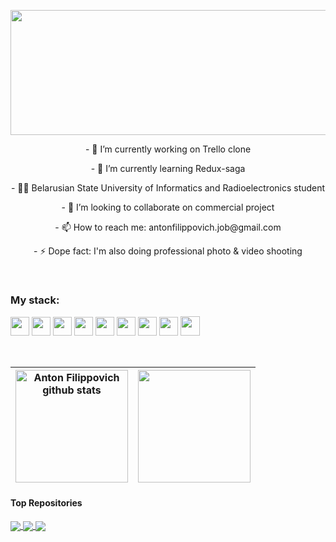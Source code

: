  <p align="center"><img width="800" height="200px" align="center" src="https://user-images.githubusercontent.com/72185618/162569646-3957bef2-1e82-4c43-94fa-f7c7c8ae3449.gif" /></p>



<!-- ### <p align="center">I'm a self-taught passionate FullStack developer from Minsk 🏙 </p> -->
<p align="center">- 🔭 I’m currently working on Trello clone</p>
<p align="center">- 🌱 I’m currently learning Redux-saga</p>
<p align="center">- 👨‍🎓 Belarusian State University of Informatics and Radioelectronics student</p>
<p align="center">- 👯 I’m looking to collaborate on commercial project</p>
<p align="center">- 📫 How to reach me: antonfilippovich.job@gmail.com</p>
<p align="center">- ⚡ Dope fact: I'm also doing professional photo & video shooting</p>


<!--
**About me**
- 🤔 I’m looking for help with ...
- 💬 Ask me about ...
- 📫 How to reach me: ...
- 😄 Pronouns: ...
- 
-->

<br/>

### My stack:

<code><img height="30" src="https://upload.wikimedia.org/wikipedia/commons/thumb/6/6a/JavaScript-logo.png/240px-JavaScript-logo.png"></code>
<code><img height="30" src="https://upload.wikimedia.org/wikipedia/commons/thumb/4/4c/Typescript_logo_2020.svg/1024px-Typescript_logo_2020.svg.png"></code>
<code><img height="30" src="https://brandslogos.com/wp-content/uploads/images/react-logo-vector.svg"></code>
<code><img height="30" src="https://seeklogo.com/images/R/redux-logo-9CA6836C12-seeklogo.com.png"></code>
<code><img height="30" src="https://cdn-icons-png.flaticon.com/512/5968/5968322.png"></code>
<code><img height="30" src="https://expressjs.com/images/express-facebook-share.png"></code>
<code><img height="30" src="https://upload.wikimedia.org/wikipedia/commons/2/29/Postgresql_elephant.svg"></code>
<code><img height="30" src="https://i.pinimg.com/originals/c5/73/49/c57349d1de8e1834c3d93a2e8f9ef615.png"></code>
<code><img height="31" src="https://w7.pngwing.com/pngs/431/965/png-transparent-figma-designer-computer-icons-material-design-design-rectangle-poster-logo.png"></code>

<br/>

| <img height="180" align="center" src="https://github-readme-stats.vercel.app/api?username=antonfilka&show_icons=true&include_all_commits=true&theme=buefy&hide_border=true" alt="Anton Filippovich github stats" /> | <img height="180" align="center" src="https://github-readme-stats.vercel.app/api/top-langs/?username=antonfilka&layout=compact&theme=buefy&hide_border=true" /> |
| ------------- | ------------- |

#### Top Repositories

<a href="https://github.com/antonfilka/trello-clone">
  <img align="center" src="https://github-readme-stats.vercel.app/api/pin/?username=antonfilka&repo=trello-clone&theme=buefy" />
</a>
<a href="https://github.com/antonfilka/dynamic-form-manager">
  <img align="center" src="https://github-readme-stats.vercel.app/api/pin/?username=antonfilka&repo=dynamic-form-manager&theme=buefy" />
</a>
<a href="https://github.com/antonfilka/react-spring-page">
  <img align="center" src="https://github-readme-stats.vercel.app/api/pin/?username=antonfilka&repo=react-spring-page&theme=buefy" />
</a>


<br />
<br />

